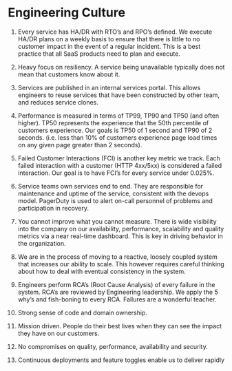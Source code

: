 # Engineering Culture

1. Every service has HA/DR with RTO’s and RPO’s defined. We execute HA/DR plans on a weekly basis to ensure that there is little to no customer impact in the event of a regular incident. This is a best practice that all SaaS products need to plan and execute.

2. Heavy focus on resiliency. A service being unavailable typically does not mean that customers know about it.

3. Services are published in an internal services portal. This allows engineers to reuse services that have been constructed by other team, and reduces service clones.

4. Performance is measured in terms of TP99, TP90 and TP50 (and often higher). TP50 represents the experience that the 50th percentile of customers experience. Our goals is TP50 of 1 second and TP90 of 2 seconds. (i.e. less than 10% of customers experience page load times on any given page greater than 2 seconds).

5. Failed Customer Interactions (FCI) is another key metric we track. Each failed interaction with a customer (HTTP 4xx/5xx) is considered a failed interaction. Our goal is to have FCI’s for every service under 0.025%.

6. Service teams own services end to end. They are responsible for maintenance and uptime of the service, consistent with the devops model. PagerDuty is used to alert on-call personnel of problems and participation in recovery.

7. You cannot improve what you cannot measure. There is wide visibility into the company on our availability, performance, scalability and quality metrics via a near real-time dashboard. This is key in driving behavior in the organization.

8. We are in the process of moving to a reactive, loosely coupled system that increases our ability to scale. This however requires careful thinking about how to deal with eventual consistency in the system.

9. Engineers perform RCA’s (Root Cause Analysis) of every failure in the system. RCA’s are reviewed by Engineering leadership. We apply the 5 why’s and fish-boning to every RCA. Failures are a wonderful teacher.

10. Strong sense of code and domain ownership.

11. Mission driven. People do their best lives when they can see the impact they have on our customers.

12. No compromises on quality, performance, availability and security.

13. Continuous deployments and feature toggles enable us to deliver rapidly
